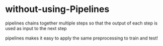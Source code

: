 # without-using-Pipelines
pipelines chains together multiple steps so that the output of each step is used as input to the next step 

pipelines makes it easy to apply the same preprocessing to train and test!
